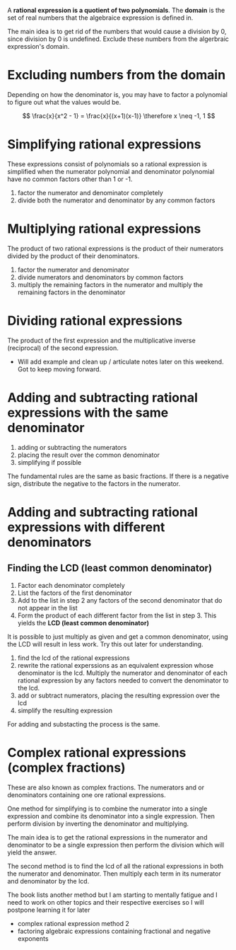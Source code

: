 A **rational expression is a quotient of two polynomials**. The **domain** is the set of real numbers that the algebraice expression is defined in.

The main idea is to get rid of the numbers that would cause a division by 0, since division by 0 is undefined. Exclude these numbers from the algerbraic expression's domain.

# Excluding numbers from the domain
Depending on how the denominator is, you may have to factor a polynomial to figure out what the values would be.

$$
\frac{x}{x^2 - 1} = \frac{x}{(x+1)(x-1)} \therefore x \neq -1, 1
$$
# Simplifying rational expressions
These expressions consist of polynomials so a rational expression is simplified when the numerator polynomial and denominator polynomial have no common factors other than 1 or -1.

1. factor the numerator and denominator completely
2. divide both the numerator and denominator by any common factors

# Multiplying rational expressions
The product of two rational expressions is the product of their numerators divided by the product of their denominators.

1. factor the numerator and denominator
2. divide numerators and denominators by common factors
3. multiply the remaining factors in the numerator and multiply the remaining factors in the denominator

# Dividing rational expressions
The product of the first expression and the multiplicative inverse (reciprocal) of the second expression. 
- Will add example and clean up / articulate notes later on this weekend. Got to keep moving forward.

# Adding and subtracting rational expressions with the same denominator

1. adding or subtracting the numerators
2. placing the result over the common denominator
3. simplifying if possible

The fundamental rules are the same as basic fractions.
If there is a negative sign, distribute the negative to the factors in the numerator.


# Adding and subtracting rational expressions with different denominators

## Finding the LCD (least common denominator)

1.  Factor each denominator completely
2. List the factors of the first denominator
3. Add to the list in step 2 any factors of the second denominator that do not appear in the list
4. Form the product of each different factor from the list in step 3. This yields the **LCD (least common denominator)**


It is possible to just multiply as given and get a common denominator, using the LCD will result in less work. Try this out later for understanding.

1. find the lcd of the rational expressions
2. rewrite the rational experssions as an equivalent expression whose denominator is the lcd. Multiply the numerator and denominator of each rational expression by any factors needed to convert the denominator to the lcd.
3. add or subtract numerators, placing the resulting expression over the lcd
4. simplify the resulting expression

For adding and substacting the process is the same.

# Complex rational expressions (complex fractions)
These are also known as complex fractions. The numerators and or denominators containing one ore rational expressions. 

One method for simplifying is to combine the numerator into a single expression and combine its denominator into a single expression. Then perform division by inverting the denominator and multiplying.

The main idea is to get the rational expressions in the numerator and denominator to be a single expression then perform the division which will yield the answer.

The second method is to find the lcd of all the rational expressions in both the numerator and denominator. Then multiply each term in its numerator and denominator by the lcd.

The book lists another method but I am starting to mentally fatigue and I need to work on other topics and their respective exercises so I will postpone learning it for later

- complex rational expression method 2
- factoring algebraic expressions containing fractional and negative exponents

